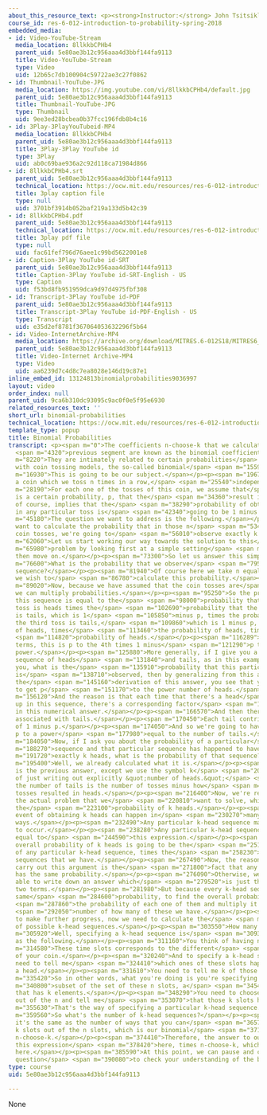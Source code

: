 ```yaml
---
about_this_resource_text: <p><strong>Instructor:</strong> John Tsitsiklis</p>
course_id: res-6-012-introduction-to-probability-spring-2018
embedded_media:
- id: Video-YouTube-Stream
  media_location: 8llkkbCPHb4
  parent_uid: 5e80ae3b12c956aaa4d3bbf144fa9113
  title: Video-YouTube-Stream
  type: Video
  uid: 12b65c7db100904c59722ae3c27f0862
- id: Thumbnail-YouTube-JPG
  media_location: https://img.youtube.com/vi/8llkkbCPHb4/default.jpg
  parent_uid: 5e80ae3b12c956aaa4d3bbf144fa9113
  title: Thumbnail-YouTube-JPG
  type: Thumbnail
  uid: 9ee3ed28bcbea0b37fcc196fdb8b4c16
- id: 3Play-3PlayYouTubeid-MP4
  media_location: 8llkkbCPHb4
  parent_uid: 5e80ae3b12c956aaa4d3bbf144fa9113
  title: 3Play-3Play YouTube id
  type: 3Play
  uid: ab0c69bae936a2c92d118ca71984d866
- id: 8llkkbCPHb4.srt
  parent_uid: 5e80ae3b12c956aaa4d3bbf144fa9113
  technical_location: https://ocw.mit.edu/resources/res-6-012-introduction-to-probability-spring-2018/part-i-the-fundamentals/binomial-probabilities/8llkkbCPHb4.srt
  title: 3play caption file
  type: null
  uid: 3701bf3914b052baf219a133d5b42c39
- id: 8llkkbCPHb4.pdf
  parent_uid: 5e80ae3b12c956aaa4d3bbf144fa9113
  technical_location: https://ocw.mit.edu/resources/res-6-012-introduction-to-probability-spring-2018/part-i-the-fundamentals/binomial-probabilities/8llkkbCPHb4.pdf
  title: 3play pdf file
  type: null
  uid: fac61fef796d76aee1c99bd5622001e8
- id: Caption-3Play YouTube id-SRT
  parent_uid: 5e80ae3b12c956aaa4d3bbf144fa9113
  title: Caption-3Play YouTube id-SRT-English - US
  type: Caption
  uid: f53bd8fb951959dca9d97d4975fbf308
- id: Transcript-3Play YouTube id-PDF
  parent_uid: 5e80ae3b12c956aaa4d3bbf144fa9113
  title: Transcript-3Play YouTube id-PDF-English - US
  type: Transcript
  uid: e35d2ef8781f367064053632296f5b64
- id: Video-InternetArchive-MP4
  media_location: https://archive.org/download/MITRES.6-012S18/MITRES6_012S18_L04-05_300k.mp4
  parent_uid: 5e80ae3b12c956aaa4d3bbf144fa9113
  title: Video-Internet Archive-MP4
  type: Video
  uid: aa6239d7c4d8c7ea8028e146d19c87e1
inline_embed_id: 13124813binomialprobabilities9036997
layout: video
order_index: null
parent_uid: 9ca6b310dc93095c9ac0f0e5f95e6930
related_resources_text: ''
short_url: binomial-probabilities
technical_location: https://ocw.mit.edu/resources/res-6-012-introduction-to-probability-spring-2018/part-i-the-fundamentals/binomial-probabilities
template_type: popup
title: Binomial Probabilities
transcript: <p><span m="0">The coefficients n-choose-k that we calculated in the</span>
  <span m="4320">previous segment are known as the binomial coefficients.</span></p><p><span
  m="8220">They are intimately related to certain probabilities</span> <span m="11060">associated
  with coin tossing models, the so-called binomial</span> <span m="15590">probabilities.</span></p><p><span
  m="16930">This is going to be our subject.</span></p><p><span m="19670">We consider
  a coin which we toss n times in a row,</span> <span m="25540">independently.</span></p><p><span
  m="28190">For each one of the tosses of this coin, we assume that</span> <span m="31840">there
  is a certain probability, p, that the</span> <span m="34360">result is heads, which
  of course, implies that the</span> <span m="38290">probability of obtaining tails
  in any particular toss is</span> <span m="42340">going to be 1 minus p.</span></p><p><span
  m="45180">The question we want to address is the following.</span></p><p><span m="49740">We
  want to calculate the probability that in those n</span> <span m="53400">independent
  coin tosses, we're going to</span> <span m="56010">observe exactly k heads.</span></p><p><span
  m="62060">Let us start working our way towards the solution to this</span> <span
  m="65980">problem by looking first at a simple setting</span> <span m="70600">and
  then move on.</span></p><p><span m="73300">So let us answer this simple question.</span></p><p><span
  m="76600">What is the probability that we observe</span> <span m="79530">this particular
  sequence?</span></p><p><span m="81940">Of course here we take n equal to six, and
  we wish to</span> <span m="86780">calculate this probability.</span></p><p><span
  m="89020">Now, because we have assumed that the coin tosses are</span> <span m="92200">independent,
  we can multiply probabilities.</span></p><p><span m="95250">So the probability of
  this sequence is equal to the</span> <span m="98000">probability that the first
  toss is heads times the</span> <span m="102690">probability that the second toss
  is tails, which is 1</span> <span m="105850">minus p, times the probability that
  the third toss is tails,</span> <span m="109860">which is 1 minus p, times the probability
  of heads, times</span> <span m="113460">the probability of heads, times the</span>
  <span m="114820">probability of heads.</span></p><p><span m="116289">And by collecting
  terms, this is p to the 4th times 1 minus</span> <span m="121290">p to the second
  power.</span></p><p><span m="125880">More generally, if I give you a particular
  sequence of heads</span> <span m="131840">and tails, as in this example, and I ask
  you, what is the</span> <span m="135910">probability that this particular sequence
  is</span> <span m="138710">observed, then by generalizing from this answer or from
  the</span> <span m="145160">derivation of this answer, you see that you're going
  to get p</span> <span m="151170">to the power number of heads.</span></p><p><span
  m="156120">And the reason is that each time that there's a head</span> <span m="159940">showing
  up in this sequence, there's a corresponding factor</span> <span m="163220">of p
  in this numerical answer.</span></p><p><span m="166570">And then there are factors
  associated with tails.</span></p><p><span m="170450">Each tail contributes a factor
  of 1 minus p.</span></p><p><span m="174050">And so we're going to have here 1 minus
  p to a power</span> <span m="177980">equal to the number of tails.</span></p><p><span
  m="184050">Now, if I ask you about the probability of a particular</span> <span
  m="188270">sequence and that particular sequence has happened to have</span> <span
  m="191720">exactly k heads, what is the probability of that sequence?</span></p><p><span
  m="195400">Well, we already calculated what it is.</span></p><p><span m="198340">It
  is the previous answer, except we use the symbol k</span> <span m="202920">instead
  of just writing out explicitly &quot;number of heads.&quot;</span> <span m="207560">And
  the number of tails is the number of tosses minus how</span> <span m="211960">many
  tosses resulted in heads.</span></p><p><span m="216400">Now, we're ready to consider
  the actual problem that we</span> <span m="220810">want to solve, which is calculate
  the</span> <span m="223100">probability of k heads.</span></p><p><span m="226010">The
  event of obtaining k heads can happen in</span> <span m="230270">many different
  ways.</span></p><p><span m="232490">Any particular k-head sequence makes that event
  to occur.</span></p><p><span m="238280">Any particular k-head sequence has a probability
  equal to</span> <span m="244590">this expression.</span></p><p><span m="246840">The
  overall probability of k heads is going to be the</span> <span m="251170">probability
  of any particular k-head sequence, times the</span> <span m="258230">number of k-head
  sequences that we have.</span></p><p><span m="267490">Now, the reason why we can
  carry out this argument is the</span> <span m="271800">fact that any k-head sequence
  has the same probability.</span></p><p><span m="276090">Otherwise, we wouldn't be
  able to write down an answer which</span> <span m="279520">is just the product of
  two terms.</span></p><p><span m="281980">But because every k-head sequence has the
  same</span> <span m="284600">probability, to find the overall probability, we take</span>
  <span m="287860">the probability of each one of them and multiply it with the</span>
  <span m="292050">number of how many of these we have.</span></p><p><span m="295360">So
  to make further progress, now we need to calculate the</span> <span m="300110">number
  of possible k-head sequences.</span></p><p><span m="303550">How many are there?</span></p><p><span
  m="305920">Well, specifying a k-head sequence is</span> <span m="309340">the same
  as the following.</span></p><p><span m="311160">You think of having n time slots.</span></p><p><span
  m="314580">These time slots corresponds to the different</span> <span m="317590">tosses
  of your coin.</span></p><p><span m="320240">And to specify a k-head sequence, you
  need to tell me</span> <span m="324410">which ones of these slots happen to contain
  a head.</span></p><p><span m="331610">You need to tell me k of those slots.</span></p><p><span
  m="335420">So in other words, what you're doing is you're specifying a</span> <span
  m="340800">subset of the set of these n slots, a</span> <span m="345460">subset
  that has k elements.</span></p><p><span m="348290">You need to choose k of the slots
  out of the n and tell me</span> <span m="353070">that those k slots have heads.</span></p><p><span
  m="355630">That's the way of specifying a particular k-head sequence.</span></p><p><span
  m="359560">So what's the number of k-head sequences?</span></p><p><span m="362630">Well,
  it's the same as the number of ways that you can</span> <span m="365760">choose
  k slots out of the n slots, which is our binomial</span> <span m="371110">coefficient,
  n-choose-k.</span></p><p><span m="374410">Therefore, the answer to our problem is
  this expression</span> <span m="378420">here, times n-choose-k, which is shown up
  here.</span></p><p><span m="385590">At this point, we can pause and consider a simple
  question</span> <span m="390080">to check your understanding of the binomial probabilities.</span></p><p>&nbsp;</p>
type: course
uid: 5e80ae3b12c956aaa4d3bbf144fa9113

---
```

None